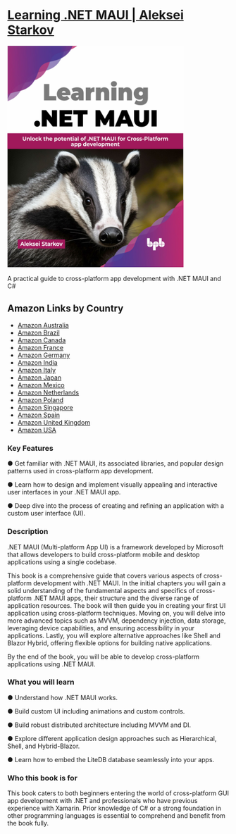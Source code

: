 # [Learning .NET MAUI | Aleksei Starkov](https://www.linkedin.com/in/alexeystarkov)

<img src="https://raw.githubusercontent.com/AlexeyStarkov/alexeystarkov.github.io/main/734(Front).jpg" alt="Learning .NET MAUI" width="400"/>

A practical guide to cross-platform app development with .NET MAUI and C#

## Amazon Links by Country

+ [Amazon Australia](https://www.amazon.com.au/Learning-NET-MAUI-Cross-Platform-development/dp/9355518803)
+ [Amazon Brazil](https://www.amazon.com.br/Learning-NET-MAUI-Cross-Platform-development/dp/9355518803)
+ [Amazon Canada](https://www.amazon.ca/Learning-NET-MAUI-Cross-Platform-development/dp/9355518803)
+ [Amazon France](https://www.amazon.fr/Learning-NET-MAUI-Cross-Platform-development/dp/9355518803)
+ [Amazon Germany](https://www.amazon.de/Learning-NET-MAUI-Cross-Platform-development/dp/9355518803)
+ [Amazon India](https://www.amazon.in/Learning-NET-MAUI-Cross-Platform-development/dp/9355518803)
+ [Amazon Italy](https://www.amazon.it/Learning-NET-MAUI-Cross-Platform-development/dp/9355518803)
+ [Amazon Japan](https://www.amazon.co.jp/Learning-NET-MAUI-Cross-Platform-development/dp/9355518803)
+ [Amazon Mexico](https://www.amazon.com.mx/Learning-NET-MAUI-Cross-Platform-development/dp/9355518803)
+ [Amazon Netherlands](https://www.amazon.nl/Learning-NET-MAUI-Cross-Platform-development/dp/9355518803)
+ [Amazon Poland](https://www.amazon.pl/Learning-NET-MAUI-Cross-Platform-development/dp/9355518803)
+ [Amazon Singapore](https://www.amazon.sg/Learning-NET-MAUI-Cross-Platform-development/dp/9355518803)
+ [Amazon Spain](https://www.amazon.es/Learning-NET-MAUI-Cross-Platform-development/dp/9355518803)
+ [Amazon United Kingdom](https://www.amazon.co.uk/Learning-NET-MAUI-Cross-Platform-development/dp/9355518803)
+ [Amazon USA](https://www.amazon.com/Learning-NET-MAUI-Cross-Platform-development/dp/9355518803) 

### Key Features

● Get familiar with .NET MAUI, its associated libraries, and popular design patterns used in cross-platform app development.

● Learn how to design and implement visually appealing and interactive user interfaces in your .NET MAUI app.

● Deep dive into the process of creating and refining an application with a custom user interface (UI).

### Description

.NET MAUI (Multi-platform App UI) is a framework developed by Microsoft that allows developers to build cross-platform mobile and desktop applications using a single codebase.

This book is a comprehensive guide that covers various aspects of cross-platform development with .NET MAUI. In the initial chapters you will gain a solid understanding of the fundamental aspects and specifics of cross-platform .NET MAUI apps, their structure and the diverse range of application resources. The book will then guide you in creating your first UI application using cross-platform techniques. Moving on, you will delve into more advanced topics such as MVVM, dependency injection, data storage, leveraging device capabilities, and ensuring accessibility in your applications. Lastly, you will explore alternative approaches like Shell and Blazor Hybrid, offering flexible options for building native applications.

By the end of the book, you will be able to develop cross-platform applications using .NET MAUI.

### What you will learn

● Understand how .NET MAUI works.

● Build custom UI including animations and custom controls.

● Build robust distributed architecture including MVVM and DI.

● Explore different application design approaches such as Hierarchical, Shell, and Hybrid-Blazor.

● Learn how to embed the LiteDB database seamlessly into your apps.

### Who this book is for

This book caters to both beginners entering the world of cross-platform GUI app development with .NET and professionals who have previous experience with Xamarin. Prior knowledge of C# or a strong foundation in other programming languages is essential to comprehend and benefit from the book fully.
